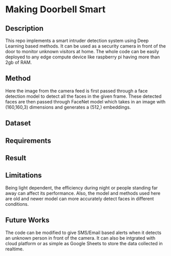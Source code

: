 # Making Doorbell Smart

## Description

This repo implements a smart intruder detection system using Deep Learning based methods. It can be used as a security camera in front of the door to monitor unknown visitors at home. The whole code can be easily deployed to any edge compute device like raspberry pi having more than 2gb of RAM.

## Method

Here the image from the camera feed is first passed through a face detection model to detect all the faces in the given frame. These detected faces are then passed through FaceNet model which takes in an image with (160,160,3) dimensions and generates a (512,) embeddings. 

## Dataset

## Requirements

## Result

## Limitations
Being light dependent, the efficiency during night or people standing far away can affect its performance. Also, the model and methods used here are old and newer model can more accurately detect faces in different conditions.

## Future Works
The code can be modified to give SMS/Email based alerts when it detects an unknown person in front of the camera. It can also be intgrated with cloud platform or as simple as Google Sheets to store the data collected in realtime.
